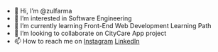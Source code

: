 - 👋 Hi, I’m @zulfarma
- 👀 I’m interested in Software Engineering
- 🌱 I’m currently learning Front-End Web Development Learning Path
- 💞️ I’m looking to collaborate on CityCare App project
- 📫 How to reach me on <a href="https://www.instagram.com/rm.zlfa?igsh=MTlvb3kwMjRydTd6aQ==" target="_blank">Instagram</a> <a href="https://www.linkedin.com/in/zulfa-ramadani-a47118276/" target="_blank">LinkedIn</a>

<!---
zulfarma/zulfarma is a ✨ special ✨ repository because its `README.md` (this file) appears on your GitHub profile.
You can click the Preview link to take a look at your changes.
--->

